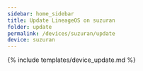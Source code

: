 ```yaml
---
sidebar: home_sidebar
title: Update LineageOS on suzuran
folder: update
permalink: /devices/suzuran/update
device: suzuran
---
```

{% include templates/device_update.md %}
